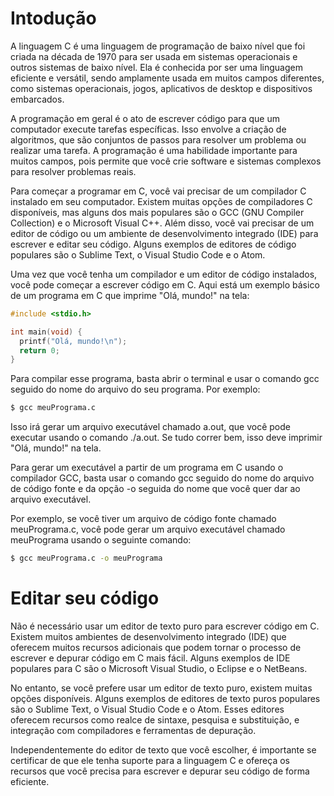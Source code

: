 # Intodução

A linguagem C é uma linguagem de programação de baixo nível que foi criada na década de 1970 para ser usada em sistemas operacionais e outros sistemas de baixo nível. Ela é conhecida por ser uma linguagem eficiente e versátil, sendo amplamente usada em muitos campos diferentes, como sistemas operacionais, jogos, aplicativos de desktop e dispositivos embarcados.

A programação em geral é o ato de escrever código para que um computador execute tarefas específicas. Isso envolve a criação de algoritmos, que são conjuntos de passos para resolver um problema ou realizar uma tarefa. A programação é uma habilidade importante para muitos campos, pois permite que você crie software e sistemas complexos para resolver problemas reais.

Para começar a programar em C, você vai precisar de um compilador C instalado em seu computador. Existem muitas opções de compiladores C disponíveis, mas alguns dos mais populares são o GCC (GNU Compiler Collection) e o Microsoft Visual C++. Além disso, você vai precisar de um editor de código ou um ambiente de desenvolvimento integrado (IDE) para escrever e editar seu código. Alguns exemplos de editores de código populares são o Sublime Text, o Visual Studio Code e o Atom.

Uma vez que você tenha um compilador e um editor de código instalados, você pode começar a escrever código em C. Aqui está um exemplo básico de um programa em C que imprime "Olá, mundo!" na tela:

```c
#include <stdio.h>

int main(void) {
  printf("Olá, mundo!\n");
  return 0;
}

```

Para compilar esse programa, basta abrir o terminal e usar o comando gcc seguido do nome do arquivo do seu programa. Por exemplo:

```bash
$ gcc meuPrograma.c
```

Isso irá gerar um arquivo executável chamado a.out, que você pode executar usando o comando ./a.out. Se tudo correr bem, isso deve imprimir "Olá, mundo!" na tela.

Para gerar um executável a partir de um programa em C usando o compilador GCC, basta usar o comando gcc seguido do nome do arquivo de código fonte e da opção -o seguida do nome que você quer dar ao arquivo executável.

Por exemplo, se você tiver um arquivo de código fonte chamado meuPrograma.c, você pode gerar um arquivo executável chamado meuPrograma usando o seguinte comando:

```bash
$ gcc meuPrograma.c -o meuPrograma
```

# Editar seu código

Não é necessário usar um editor de texto puro para escrever código em C. Existem muitos ambientes de desenvolvimento integrado (IDE) que oferecem muitos recursos adicionais que podem tornar o processo de escrever e depurar código em C mais fácil. Alguns exemplos de IDE populares para C são o Microsoft Visual Studio, o Eclipse e o NetBeans.

No entanto, se você prefere usar um editor de texto puro, existem muitas opções disponíveis. Alguns exemplos de editores de texto puros populares são o Sublime Text, o Visual Studio Code e o Atom. Esses editores oferecem recursos como realce de sintaxe, pesquisa e substituição, e integração com compiladores e ferramentas de depuração.

Independentemente do editor de texto que você escolher, é importante se certificar de que ele tenha suporte para a linguagem C e ofereça os recursos que você precisa para escrever e depurar seu código de forma eficiente.
